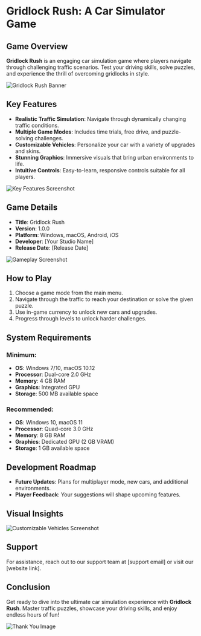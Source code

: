 # Gridlock Rush: A Car Simulator Game

## Game Overview

**Gridlock Rush** is an engaging car simulation game where players navigate through challenging traffic scenarios. Test your driving skills, solve puzzles, and experience the thrill of overcoming gridlocks in style.

![Gridlock Rush Banner](C:/Users/erenz/CarGame/Assets/UI/Symbol_3.jpg)

## Key Features

- **Realistic Traffic Simulation**: Navigate through dynamically changing traffic conditions.
- **Multiple Game Modes**: Includes time trials, free drive, and puzzle-solving challenges.
- **Customizable Vehicles**: Personalize your car with a variety of upgrades and skins.
- **Stunning Graphics**: Immersive visuals that bring urban environments to life.
- **Intuitive Controls**: Easy-to-learn, responsive controls suitable for all players.

![Key Features Screenshot](path/to/features-screenshot.png)

## Game Details

- **Title**: Gridlock Rush
- **Version**: 1.0.0
- **Platform**: Windows, macOS, Android, iOS
- **Developer**: [Your Studio Name]
- **Release Date**: [Release Date]

![Gameplay Screenshot](path/to/gameplay-screenshot.png)

## How to Play

1. Choose a game mode from the main menu.
2. Navigate through the traffic to reach your destination or solve the given puzzle.
3. Use in-game currency to unlock new cars and upgrades.
4. Progress through levels to unlock harder challenges.

## System Requirements

### Minimum:

- **OS**: Windows 7/10, macOS 10.12
- **Processor**: Dual-core 2.0 GHz
- **Memory**: 4 GB RAM
- **Graphics**: Integrated GPU
- **Storage**: 500 MB available space

### Recommended:

- **OS**: Windows 10, macOS 11
- **Processor**: Quad-core 3.0 GHz
- **Memory**: 8 GB RAM
- **Graphics**: Dedicated GPU (2 GB VRAM)
- **Storage**: 1 GB available space

## Development Roadmap

- **Future Updates**: Plans for multiplayer mode, new cars, and additional environments.
- **Player Feedback**: Your suggestions will shape upcoming features.

## Visual Insights

![Customizable Vehicles Screenshot](path/to/vehicles-screenshot.png)

## Support

For assistance, reach out to our support team at [support email] or visit our [website link].

## Conclusion

Get ready to dive into the ultimate car simulation experience with **Gridlock Rush**. Master traffic puzzles, showcase your driving skills, and enjoy endless hours of fun!

![Thank You Image](path/to/thank-you-image.png)
